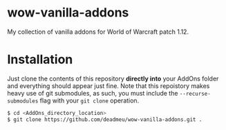 # wow-vanilla-addons
My collection of vanilla addons for World of Warcraft patch 1.12.

# Installation
Just clone the contents of this repository **directly into** your AddOns folder and everything should appear just fine. Note that this repoistory makes heavy use of git submodules, as such, you must include the `--recurse-submodules` flag with your `git clone` operation.
```sh
$ cd <AddOns_directory_location>
$ git clone https://github.com/deadmeu/wow-vanilla-addons.git .
```
